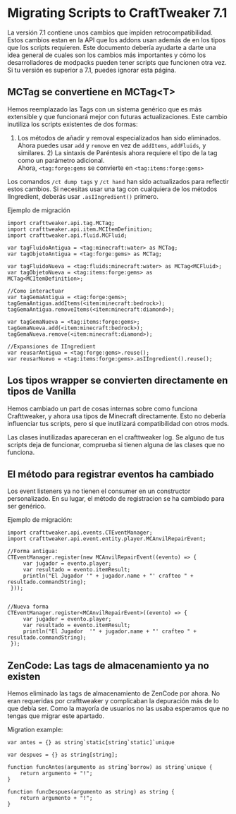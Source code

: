 # Migrating Scripts to CraftTweaker 7.1

La versión 7.1 contiene unos cambios que impiden retrocompatibilidad.  
Estos cambios estan en la API que los addons usan además de en los tipos que los scripts requieren.
Este documento debería ayudarte a darte una idea general de cuales son los cambios más importantes y cómo los desarrolladores de modpacks pueden tener scripts que funcionen otra vez.
Si tu versión es superior a 7.1, puedes ignorar esta página.

## MCTag se convertiene en MCTag&LT;T&GT;

Hemos reemplazado las Tags con un sistema genérico que es más extensible y que funcionará mejor con futuras actualizaciones.
Este cambio inutiliza los scripts existentes de dos formas:

1) Los métodos de añadir y removal especializados han sido eliminados. <br>Ahora puedes usar `add` y `remove` en vez de `addItems`, `addFluids`, y similares. 2) La sintaxis de Paréntesis ahora requiere el tipo de la tag como un parámetro adicional. <br>Ahora, `<tag:forge:gems` se convierte en `<tag:items:forge:gems>`

Los comandos `/ct dump tags` y `/ct hand` han sido actualizados para reflectir estos cambios.
Si necesitas usar una tag con cualquiera de los métodos IIngredient, deberás usar `.asIIngredient()` primero.

Ejemplo de migración
```zenscript
import crafttweaker.api.tag.MCTag;
import crafttweaker.api.item.MCItemDefinition;
import crafttweaker.api.fluid.MCFluid;

var tagFluidoAntigua = <tag:minecraft:water> as MCTag;
var tagObjetoAntigua = <tag:forge:gems> as MCTag;

var tagFluidoNueva = <tag:fluids:minecraft:water> as MCTag<MCFluid>;
var tagObjetoNueva = <tag:items:forge:gems> as MCTag<MCItemDefinition>;

//Como interactuar
var tagGemaAntigua = <tag:forge:gems>;
tagGemaAntigua.addItems(<item:minecraft:bedrock>);
tagGemaAntigua.removeItems(<item:minecraft:diamond>);

var tagGemaNueva = <tag:items:forge:gems>;
tagGemaNueva.add(<item:minecraft:bedrock>);
tagGemaNueva.remove(<item:minecraft:diamond>);

//Expansiones de IIngredient
var reusarAntigua = <tag:forge:gems>.reuse();
var reusarNuevo = <tag:items:forge:gems>.asIIngredient().reuse();
```


## Los tipos wrapper se convierten directamente en tipos de Vanilla

Hemos cambiado un part de cosas internas sobre como funciona Crafttweaker, y ahora usa tipos de Minecraft directamente.
Esto no debería influenciar tus scripts, pero si que inutilizará compatibilidad con otros mods.

Las clases inutilizadas apareceran en el crafttweaker log. Se alguno de tus scripts deja de funcionar, comprueba si tienen alguna de las clases que no funciona.


## El método para registrar eventos ha cambiado

Los event listeners ya no tienen el consumer en un constructor personalizado.
En su lugar, el método de registracion se ha cambiado para ser genérico.

Ejemplo de migración:
```zenscript
import crafttweaker.api.events.CTEventManager;
import crafttweaker.api.event.entity.player.MCAnvilRepairEvent;

//Forma antigua:
CTEventManager.register(new MCAnvilRepairEvent((evento) => {
     var jugador = evento.player;
     var resultado = evento.itemResult;
     println("El Jugador '" + jugador.name + "' crafteo " + resultado.commandString);
 }));


//Nueva forma
CTEventManager.register<MCAnvilRepairEvent>((evento) => {
     var jugador = evento.player;
     var resultado = evento.itemResult;
     println("El Jugador  '" + jugador.name + "' crafteo " + resultado.commandString);
 });
```


## ZenCode: Las tags de almacenamiento ya no existen

Hemos eliminado las tags de almacenamiento de ZenCode por ahora.
No eran requeridas por crafttweaker y complicaban la depuración más de lo que debía ser.
Como la mayoría de usuarios no las usaba esperamos que no tengas que migrar este apartado.

Migration example:
```zenscript
var antes = {} as string`static[string`static]`unique

var despues = {} as string[string];

function funcAntes(argumento as string`borrow) as string`unique {
    return argumento + "!";
}

function funcDespues(argumento as string) as string {
    return argumento + "!";
}
```

